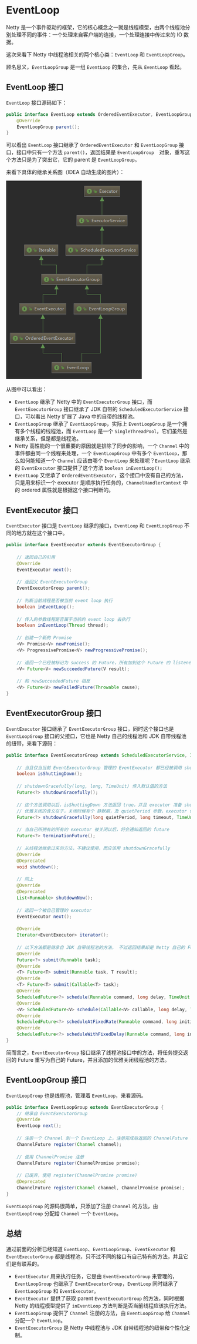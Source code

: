 # EventLoop

Netty 是一个事件驱动的框架，它的核心概念之一就是线程模型，由两个线程池分别处理不同的事件：一个处理来自客户端的连接，一个处理连接中传过来的 IO 数据。

这次来看下 Netty 中线程池相关的两个核心类：`EventLoop` 和 `EventLoopGroup`。

顾名思义，`EventLoopGroup` 是一组 `EventLoop` 的集合，先从 `EventLoop` 看起。

## EventLoop 接口

`EventLoop` 接口源码如下：

```java
public interface EventLoop extends OrderedEventExecutor, EventLoopGroup {
    @Override
    EventLoopGroup parent();
}
```

可以看出 `EventLoop` 接口继承了 `OrderedEventExecutor` 和 `EventLoopGroup` 接口，接口中只有一个方法 `parent()`，返回结果是 `EventLoopGroup`　对象，重写这个方法只是为了突出它，它的 parent 是 `EventLoopGroup`。

来看下具体的继承关系图（IDEA 自动生成的图片）：

![EventLoop 接口继承图](https://github.com/RojerAlone/Netty-Learning/blob/master/netty-source/images/event_loop.png)

从图中可以看出：

- `EventLoop` 继承了 Netty 中的 `EventExecutorGroup` 接口，而 `EventExecutorGroup` 接口继承了 JDK 自带的 `ScheduledExecutorService` 接口，可以看出 Netty 扩展了 Java 中的自带的线程池。
- `EventLoopGroup` 继承了 `EventLoopGroup`，实际上 `EventLoopGroup` 是一个拥有多个线程的线程池，而 `EventLoop` 是一个 `SingleThreadPool`，它们虽然是继承关系，但是都是线程池。
- Netty 高性能的一个很重要的原因就是排除了同步的影响，一个 `Channel` 中的事件都由同一个线程来处理，一个 `EventLoopGroup` 中有多个 `EventLoop`，那么如何能知道一个 `Channel` 应该由哪个 `EventLoop` 来处理呢？`EventLoop` 继承的 `EventExecutor` 接口提供了这个方法 `boolean inEventLoop();`
- `EventLoop` 又继承了 `OrderedEventExecutor`，这个接口中没有自己的方法，只是用来标识一个 executor 是顺序执行任务的，`ChannelHandlerContext` 中的 ordered 属性就是根据这个接口判断的。

## EventExecutor 接口

`EventExecutor` 接口是 `EventLoop` 继承的接口，`EventLoop` 和 `EventLoopGroup` 不同的地方就在这个接口中。

```java
public interface EventExecutor extends EventExecutorGroup {

    // 返回自己的引用
    @Override
    EventExecutor next();

    // 返回父 EventExecutorGroup
    EventExecutorGroup parent();

    // 判断当前线程是否被当前 event loop 执行
    boolean inEventLoop();

    // 传入的参数线程是否属于当前的 event loop 去执行
    boolean inEventLoop(Thread thread);

    // 创建一个新的 Promise
    <V> Promise<V> newPromise();
    <V> ProgressivePromise<V> newProgressivePromise();

    // 返回一个已经被标记为 success 的 Future，所有加到这个 Future 的 listener 将会立马执行
    <V> Future<V> newSucceededFuture(V result);

    // 和 newSucceededFuture 相反
    <V> Future<V> newFailedFuture(Throwable cause);
}
```

## EventExecutorGroup 接口

`EventExecutor` 接口继承了 `EventExecutorGroup` 接口，同时这个接口也是 `EventLoopGroup` 接口的父接口，它也是 Netty 自己的线程池和 JDK 自带线程池的纽带，来看下源码：

```java
public interface EventExecutorGroup extends ScheduledExecutorService, Iterable<EventExecutor> {

    // 当且仅当当前 EventExecutorGroup 管理的 EventExecutor 都已经被调用 shutdownGracefully 以后或者继承自 JDK 的 ExecutorService.isShutdown 为 true 的时候返回 true
    boolean isShuttingDown();

    // shutdownGracefully(long, long, TimeUnit) 传入默认值的方法
    Future<?> shutdownGracefully();

    // 这个方法调用以后，isShuttingDown 方法返回 true，并且 executor 准备 shutdown 它自己
    // 优雅关闭的含义在于，关闭时候有个 静默期，及 quietPeriod 参数，executor 保证在关闭之前的静默期内没有任务提交，如果静默期有任务提交，那么将会执行任务，并且静默期重新开始计时
    Future<?> shutdownGracefully(long quietPeriod, long timeout, TimeUnit unit);

    // 当自己所拥有的所有的 executor 被关闭以后，将会通知返回的 future
    Future<?> terminationFuture();

    // 从线程池继承过来的方法，不建议使用，而应该用 shutdownGracefully
    @Override
    @Deprecated
    void shutdown();

    // 同上
    @Override
    @Deprecated
    List<Runnable> shutdownNow();

    // 返回一个被自己管理的 executor
    EventExecutor next();

    @Override
    Iterator<EventExecutor> iterator();

    // 以下方法都是继承自 JDK 自带线程池的方法， 不过返回结果却是 Netty 自己的 Future，这些 Future 都继承了 JDK 自带的对应的 Future
    @Override
    Future<?> submit(Runnable task);
    @Override
    <T> Future<T> submit(Runnable task, T result);
    @Override
    <T> Future<T> submit(Callable<T> task);
    @Override
    ScheduledFuture<?> schedule(Runnable command, long delay, TimeUnit unit);
    @Override
    <V> ScheduledFuture<V> schedule(Callable<V> callable, long delay, TimeUnit unit);
    @Override
    ScheduledFuture<?> scheduleAtFixedRate(Runnable command, long initialDelay, long period, TimeUnit unit);
    @Override
    ScheduledFuture<?> scheduleWithFixedDelay(Runnable command, long initialDelay, long delay, TimeUnit unit);
}
```

简而言之，`EventExecutorGroup` 接口继承了线程池接口中的方法，将任务提交返回的 Future 重写为自己的 Future，并且添加的优雅关闭线程池的方法。

## EventLoopGroup 接口

`EventLoopGroup` 也是线程池，管理着 `EventLoop`，来看源码。

```java
public interface EventLoopGroup extends EventExecutorGroup {
    // 继承自 EventExecutorGroup
    @Override
    EventLoop next();

    // 注册一个 Channel 到一个 EventLoop 上，注册完成后返回的 ChannelFuture 将会得到通知
    ChannelFuture register(Channel channel);

    // 使用 ChannelPromise 注册
    ChannelFuture register(ChannelPromise promise);

    // 已废弃，使用 register(ChannelPromise promise)
    @Deprecated
    ChannelFuture register(Channel channel, ChannelPromise promise);
}
```

`EventLoopGroup` 的源码很简单，只添加了注册 `Channel` 的方法，由 `EventLoopGroup` 分配给 `Channel` 一个 `EventLoop`。

## 总结

通过前面的分析已经知道 `EventLoop`、`EventLoopGroup`、`EventExecutor` 和 `EventExecutorGroup` 都是线程池，只不过不同的接口有自己特有的方法，并且它们是有联系的。

- `EventExecutor` 用来执行任务，它是由 `EventExecutorGroup` 来管理的，`EventLoopGroup` 也继承了 `EventExecutorGroup`，`EventLoop` 同时继承了 `EventLoopGroup` 和 `EventExecutor`。
- `EventExecutor` 提供了获取 parent `EventExecutorGroup` 的方法，同时根据 Netty 的线程模型提供了 `inEventLoop` 方法判断是否当前线程应该执行方法。
- `EventLoopGroup` 提供了 `Channel` 注册的方法，由 `EventLoopGroup` 给 `Channel` 分配一个 `EventLoop`。
- `EventExecutorGroup` 是 Netty 中线程池与 JDK 自带线程池的纽带和个性化定制。